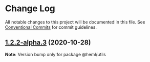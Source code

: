# Change Log

All notable changes to this project will be documented in this file.
See [Conventional Commits](https://conventionalcommits.org) for commit guidelines.

## [1.2.2-alpha.3](https://github.com/dragonzap/heml/compare/v1.2.2-alpha.2...v1.2.2-alpha.3) (2020-10-28)

**Note:** Version bump only for package @heml/utils

